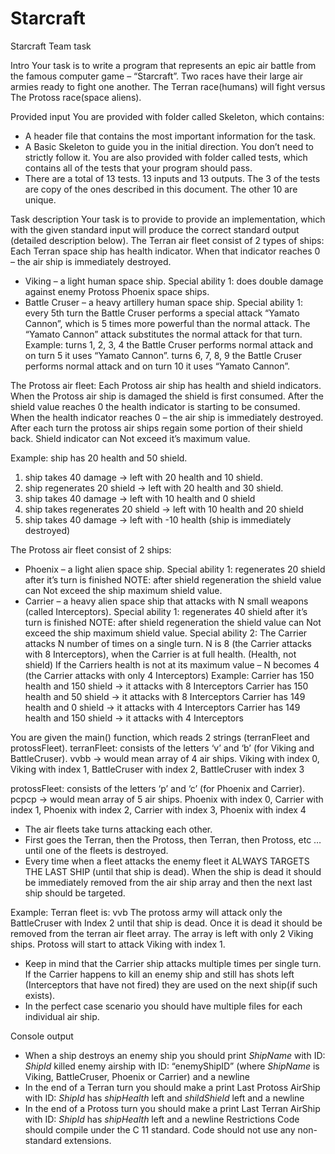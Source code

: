 # Starcraft
Starcraft Team task

Intro
Your task is to write a program that represents an epic air battle from the famous computer game –
“Starcraft”.
Two races have their large air armies ready to fight one another.
The Terran race(humans) will fight versus The Protoss race(space aliens).

Provided input
You are provided with folder called Skeleton, which contains:
- A header file that contains the most important information for the task.
- A Basic Skeleton to guide you in the initial direction. You don’t need to strictly follow it.
You are also provided with folder called tests, which contains all of the tests that your program should
pass.
- There are a total of 13 tests. 13 inputs and 13 outputs. The 3 of the tests are copy of the ones described
in this document. The other 10 are unique.

Task description
Your task is to provide to provide an implementation, which with the given standard input will
produce the correct standard output (detailed description below).
The Terran air fleet consist of 2 types of ships:
Each Terran space ship has health indicator. When that indicator reaches 0 – the air ship is
immediately destroyed.
* Viking – a light human space ship.
Special ability 1: does double damage against enemy Protoss Phoenix space ships.
* Battle Cruser – a heavy artillery human space ship.
Special ability 1: every 5th turn the Battle Cruser performs a special attack “Yamato Cannon”,
which is 5 times more powerful than the normal attack. The “Yamato Cannon” attack
substitutes the normal attack for that turn. Example:
turns 1, 2, 3, 4 the Battle Cruser performs normal attack and on turn 5 it uses “Yamato Cannon”.
turns 6, 7, 8, 9 the Battle Cruser performs normal attack and on turn 10 it uses “Yamato
Cannon”.

The Protoss air fleet:
Each Protoss air ship has health and shield indicators.
When the Protoss air ship is damaged the shield is first consumed. After the shield value reaches 0 the
health indicator is starting to be consumed.
When the health indicator reaches 0 – the air ship is immediately destroyed.
After each turn the protoss air ships regain some portion of their shield back. Shield indicator can Not
exceed it’s maximum value.

Example: ship has 20 health and 50 shield.
1) ship takes 40 damage -> left with 20 health and 10 shield.
2) ship regenerates 20 shield -> left with 20 health and 30 shield.
3) ship takes 40 damage -> left with 10 health and 0 shield
4) ship takes regenerates 20 shield -> left with 10 health and 20 shield
5) ship takes 40 damage -> left with -10 health (ship is immediately destroyed)

The Protoss air fleet consist of 2 ships:
* Phoenix – a light alien space ship.
Special ability 1: regenerates 20 shield after it’s turn is finished
NOTE: after shield regeneration the shield value can Not exceed the ship maximum shield
value.
* Carrier – a heavy alien space ship that attacks with N small weapons (called Interceptors).
Special ability 1: regenerates 40 shield after it’s turn is finished
NOTE: after shield regeneration the shield value can Not exceed the ship maximum shield
value.
Special ability 2: The Carrier attacks N number of times on a single turn.
N is 8 (the Carrier attacks with 8 Interceptors), when the Carrier is at full health. (Health, not
shield)
If the Carriers health is not at its maximum value – N becomes 4 (the Carrier attacks with
only 4 Interceptors)
Example:
Carrier has 150 health and 150 shield -> it attacks with 8 Interceptors
Carrier has 150 health and 50 shield -> it attacks with 8 Interceptors
Carrier has 149 health and 0 shield -> it attacks with 4 Interceptors
Carrier has 149 health and 150 shield -> it attacks with 4 Interceptors

You are given the main() function, which reads 2 strings (terranFleet and protossFleet).
terranFleet: consists of the letters ‘v’ and ‘b’ (for Viking and BattleCruser).
vvbb -> would mean array of 4 air ships.
Viking with index 0, Viking with index 1, BattleCruser with index 2, BattleCruser with index 3

protossFleet: consists of the letters ‘p’ and ‘c’ (for Phoenix and Carrier).
pcpcp -> would mean array of 5 air ships.
Phoenix with index 0, Carrier with index 1, Phoenix with index 2, Carrier with index 3, Phoenix
with index 4
* The air fleets take turns attacking each other.
* First goes the Terran, then the Protoss, then Terran, then Protoss, etc … until one of the fleets
is destroyed.
* Every time when a fleet attacks the enemy fleet it ALWAYS TARGETS THE LAST SHIP
(until that ship is dead). When the ship is dead it should be immediately removed from the air
ship array and then the next last ship should be targeted.

Example: Terran fleet is: vvb
The protoss army will attack only the BattleCruser with Index 2 until that ship is dead. Once it
is dead it should be removed from the terran air fleet array. The array is left with only 2 Viking
ships.
Protoss will start to attack Viking with index 1.
* Keep in mind that the Carrier ship attacks multiple times per single turn. If the Carrier happens
to kill an enemy ship and still has shots left (Interceptors that have not fired) they are used on
the next ship(if such exists).
* In the perfect case scenario you should have multiple files for each individual air ship.

Console output
- When a ship destroys an enemy ship you should print
*ShipName* with ID: *ShipId* killed enemy airship with ID: “enemyShipID” (where
*ShipName* is Viking, BattleCruser, Phoenix or Carrier)
and a newline
- In the end of a Terran turn you should make a print
Last Protoss AirShip with ID: *ShipId* has *shipHealth* left and *shildShield* left
and a newline
- In the end of a Protoss turn you should make a print
Last Terran AirShip with ID: *ShipId* has *shipHealth* left
and a newline
Restrictions
Code should compile under the C 11 standard.
Code should not use any non-standard extensions.
